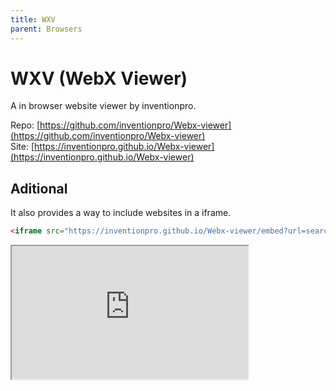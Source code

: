 ```yaml
---
title: WXV
parent: Browsers
---
```

# WXV (WebX Viewer)
A in browser website viewer by inventionpro.

Repo: [https://github.com/inventionpro/Webx-viewer](https://github.com/inventionpro/Webx-viewer) \
Site: [https://inventionpro.github.io/Webx-viewer](https://inventionpro.github.io/Webx-viewer)

## Aditional
It also provides a way to include websites in a iframe.

```html
<iframe src="https://inventionpro.github.io/Webx-viewer/embed?url=search.frontdoor&bussinga=true"></iframe>
```

<iframe src="https://inventionpro.github.io/Webx-viewer/embed?url=search.frontdoor&bussinga=true" style="width:75%;aspect-ratio:16/9;"></iframe>